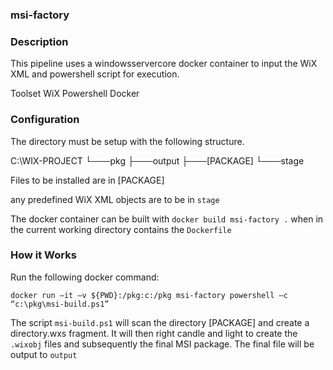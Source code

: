 ### msi-factory

### Description
This pipeline uses a windowsservercore docker container to input the WiX XML and powershell script for execution.

Toolset
WiX
Powershell
Docker

### Configuration
The directory must be setup with the following structure.

C:\WIX-PROJECT
└───pkg
    ├───output
    ├───[PACKAGE]
    └───stage

Files to be installed are in [PACKAGE]

any predefined WiX XML objects are to be in ```stage```

The docker container can be built with ```docker build msi-factory .``` when in the current working directory contains the ```Dockerfile```


### How it Works

Run the following docker command:

```docker run –it –v ${PWD}:/pkg:c:/pkg msi-factory powershell –c “c:\pkg\msi-build.ps1”```

The script ```msi-build.ps1``` will scan the directory [PACKAGE] and create a directory.wxs fragment. It will then right candle and light to create the ```.wixobj``` files and subsequently the final MSI package. The final file will be output to ```output```
